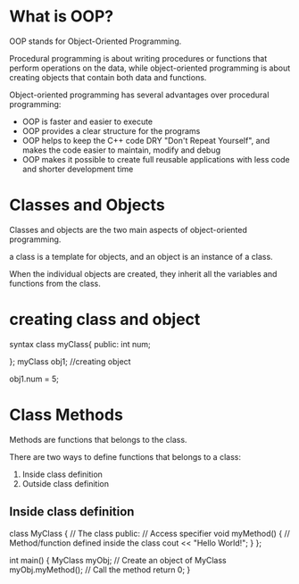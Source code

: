 # What is OOP?
OOP stands for Object-Oriented Programming.

Procedural programming is about writing procedures or functions that perform operations on the data, while object-oriented programming is about creating objects that contain both data and functions.

Object-oriented programming has several advantages over procedural programming:
<ul>
<li>OOP is faster and easier to execute </li>
<li>OOP provides a clear structure for the programs</li>
<li>OOP helps to keep the C++ code DRY "Don't Repeat Yourself", and makes the code easier to maintain, modify and debug</li>
<li>OOP makes it possible to create full reusable applications with less code and shorter development time</li>
</ul>

# Classes and Objects
Classes and objects are the two main aspects of object-oriented programming.

a class is a template for objects, and an object is an instance of a class.

When the individual objects are created, they inherit all the variables and functions from the class.

# creating class and object
syntax 
class myClass{
    public:
        int num;

};
myClass obj1; //creating object

obj1.num = 5;

# Class Methods

Methods are functions that belongs to the class.

There are two ways to define functions that belongs to a class:
<ol>
<li>Inside class definition</li>
<li>Outside class definition</li>
</ol>

## Inside class definition
class MyClass {        // The class
  public:              // Access specifier
    void myMethod() {  // Method/function defined inside the class
      cout << "Hello World!";
    }
};

int main() {
  MyClass myObj;     // Create an object of MyClass
  myObj.myMethod();  // Call the method
  return 0;
}